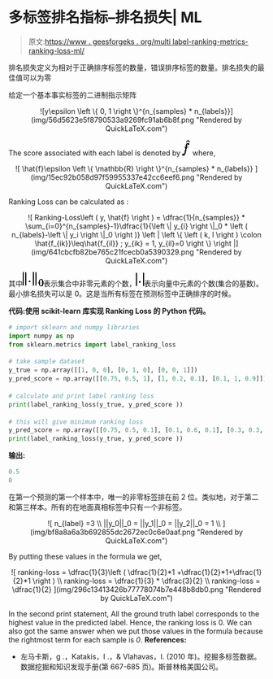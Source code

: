# 多标签排名指标–排名损失| ML

> 原文:[https://www . geesforgeks . org/multi label-ranking-metrics-ranking-loss-ml/](https://www.geeksforgeeks.org/multilabel-ranking-metrics-ranking-loss-ml/)

排名损失定义为相对于正确排序标签的数量，错误排序标签的数量。排名损失的最佳值可以为零

给定一个基本事实标签的二进制指示矩阵

<center>![y\epsilon \left \{ 0, 1 \right \}^{n_{samples} * n_{labels}}](img/56d5623e5f8790533a9269fc91ab6b8f.png "Rendered by QuickLaTeX.com")</center>

The score associated with each label is denoted by ![\hat{f}](img/38285c36748a9ba2a423494fec557473.png "Rendered by QuickLaTeX.com") where,

<center>
![ \hat{f}\epsilon \left \{ \mathbb{R} \right \}^{n_{samples} * n_{labels}} ](img/15ec92b058d97f59955337e42cc6eef6.png "Rendered by QuickLaTeX.com")
</center>

Ranking Loss can be calculated as :

<center>![ Ranking-Loss\left ( y, \hat{f} \right ) = \dfrac{1}{n_{samples}} * \sum_{i=0}^{n_{samples}-1}\dfrac{1}{\left \| y_{i} \right \|_0 * \left ( n_{labels}-\left \| y_i \right \|_0 \right )}  \left | \left \{  \left ( k, l \right ) \colon \hat{f_{ik}}\leq\hat{f_{il}} ; y_{ik} = 1, y_{il}=0  \right \} \right |](img/641cbcfb82be765c21fcecb0a5390329.png "Rendered by QuickLaTeX.com")
</center>

其中![ \left \| . \right \|_0](img/273b0878e3368a52c7a5b18bb011256c.png "Rendered by QuickLaTeX.com")表示集合中非零元素的个数，![\left | . \right |](img/4b924a4e4a0be3eb43a8c46adfea4b3a.png "Rendered by QuickLaTeX.com")表示向量中元素的个数(集合的基数)。最小排名损失可以是 0。这是当所有标签在预测标签中正确排序的时候。

**代码:使用 scikit-learn 库实现 Ranking Loss 的 Python 代码。**

```py
# import sklearn and numpy libraries
import numpy as np
from sklearn.metrics import label_ranking_loss

# take sample dataset
y_true = np.array([[1, 0, 0], [0, 1, 0], [0, 0, 1]])
y_pred_score = np.array([[0.75, 0.5, 1], [1, 0.2, 0.1], [0.1, 1, 0.9]])

# calculate and print label ranking loss
print(label_ranking_loss(y_true, y_pred_score ))

# this will give minimum ranking loss
y_pred_score = np.array([[0.75, 0.5, 0.1], [0.1, 0.6, 0.1], [0.3, 0.3, 0.4]])
print(label_ranking_loss(y_true, y_pred_score ))
```

**输出:**

```py
0.5
0
```

在第一个预测的第一个样本中，唯一的非零标签排在前 2 位。类似地，对于第二和第三样本。所有的在地面真相标签中只有一个非标签。

<center>
![ n_{label} =3 \\ ||y_0||_0 = ||y_1||_0 = ||y_2||_0 = 1 \\ ](img/bf8a8a6a3b692855dc2672ec0c6e0aaf.png "Rendered by QuickLaTeX.com")
</center>

By putting these values in the formula we get,

<center>
![ ranking-loss  = \dfrac{1}{3}\left ( \dfrac{1}{2}*1 +\dfrac{1}{2}*1+\dfrac{1}{2}*1 \right ) \\ ranking-loss = \dfrac{1}{3} * \dfrac{3}{2} \\ ranking-loss = \dfrac{1}{2} ](img/296c13413426b77778074b7e448b8db0.png "Rendered by QuickLaTeX.com")
</center>

In the second print statement, All the ground truth label corresponds to the highest value in the predicted label. Hence, the ranking loss is 0\. We can also got the same answer when we put those values in the formula because the rightmost term for each sample is *0*.
**References:**

*   左马卡斯，g .，Katakis，I .，& Vlahavas，I. (2010 年)。挖掘多标签数据。数据挖掘和知识发现手册(第 667-685 页)。斯普林格美国公司。